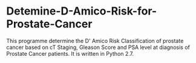 # Detemine-D-Amico-Risk-for-Prostate-Cancer

This programme determine the D' Amico Risk Classification of prostate cancer based on cT Staging, Gleason Score and PSA level at diagnosis
of Prostate Cancer patients. It is written in Python 2.7.
